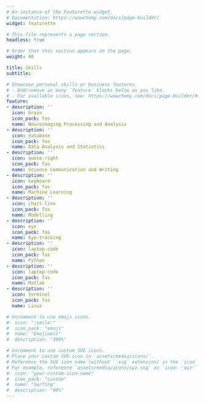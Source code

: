 ```yaml
---
# An instance of the Featurette widget.
# Documentation: https://wowchemy.com/docs/page-builder/
widget: featurette

# This file represents a page section.
headless: true

# Order that this section appears on the page.
weight: 40

title: Skills
subtitle:

# Showcase personal skills or business features.
# - Add/remove as many `feature` blocks below as you like.
# - For available icons, see: https://wowchemy.com/docs/page-builder/#icons
feature:
- description: ''
  icon: brain
  icon_pack: fas
  name: Neuroimaging Processing and Analysis
- description: ''
  icon: database
  icon_pack: fas
  name: Data Analysis and Statistics
- description: ''
  icon: quote-right
  icon_pack: fas
  name: Science Communication and Writing
- description: ''
  icon: keyboard
  icon_pack: fas
  name: Machine Learning
- description: ''
  icon: chart-line
  icon_pack: fas
  name: Modelling
- description: ''
  icon: eye
  icon_pack: fas
  name: Eye-tracking  
- description: ''
  icon: laptop-code
  icon_pack: fas
  name: Python
- description: ''
  icon: laptop-code
  icon_pack: fas
  name: Matlab
- description: ''
  icon: terminal
  icon_pack: fas
  name: Linux

# Uncomment to use emoji icons.
#- icon: ":smile:"
#  icon_pack: "emoji"
#  name: "Emojiness"
#  description: "100%"  

# Uncomment to use custom SVG icons.
# Place your custom SVG icon in `assets/media/icons/`.
# Reference the SVG icon name (without `.svg` extension) in the `icon` field.
# For example, reference `assets/media/icons/xyz.svg` as `icon: 'xyz'`
#- icon: "your-custom-icon-name"
#  icon_pack: "custom"
#  name: "Surfing"
#  description: "90%"
---
```


